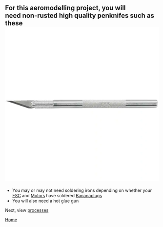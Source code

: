 For this aeromodelling project, you will need **non-rusted** high quality penknifes such as these
![](b428bc420d43cf4a4003909f303b2a53_MD5.webp)
---


- You may or may not need soldering irons depending on whether your [ESC](Aeromodelling.md#^17feeb) and [Motors](Aeromodelling.md#^0c4d7c) have soldered [Bananaplugs](connectors.md#^913f64)
- You will also need a hot glue gun

Next, view [processes](processes.md)

[Home](Drones%20Learning.md)
